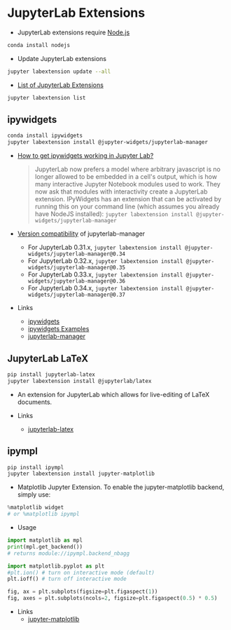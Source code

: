 # JupyterLab Extensions

  - JupyterLab extensions require [Node.js](https://nodejs.org)
```bash
conda install nodejs
```

  - Update JupyterLab extensions
```bash
jupyter labextension update --all
```

  - [List of JupyterLab Extensions](https://github.com/topics/jupyterlab-extension)
```bash
jupyter labextension list
```

## ipywidgets

```bash
conda install ipywidgets
jupyter labextension install @jupyter-widgets/jupyterlab-manager
```

  - [How to get ipywidgets working in Jupyter Lab?](https://stackoverflow.com/questions/49542417/how-to-get-ipywidgets-working-in-jupyter-lab)
    > JupyterLab now prefers a model where arbitrary javascript is no longer allowed to be embedded in a cell's output, which is how many interactive Jupyter Notebook modules used to work. They now ask that modules with interactivity create a JupyterLab extension. IPyWidgets has an extension that can be activated by running this on your command line (which assumes you already have NodeJS installed): `jupyter labextension install @jupyter-widgets/jupyterlab-manager`

  - [Version compatibility](https://github.com/jupyter-widgets/ipywidgets/blob/master/packages/jupyterlab-manager/README.md) of jupyterlab-manager

    * For JupyterLab 0.31.x, `jupyter labextension install @jupyter-widgets/jupyterlab-manager@0.34`
    * For JupyterLab 0.32.x, `jupyter labextension install @jupyter-widgets/jupyterlab-manager@0.35`
    * For JupyterLab 0.33.x, `jupyter labextension install @jupyter-widgets/jupyterlab-manager@0.36`
    * For JupyterLab 0.34.x, `jupyter labextension install @jupyter-widgets/jupyterlab-manager@0.37`

  - Links
    * [ipywidgets](https://github.com/jupyter-widgets/ipywidgets)
    * [ipywidgets Examples](https://github.com/jupyter-widgets/ipywidgets/blob/master/docs/source/examples/Index.ipynb)
    * [jupyterlab-manager](https://github.com/jupyter-widgets/ipywidgets/tree/master/packages/jupyterlab-manager)

## JupyterLab LaTeX

```bash
pip install jupyterlab-latex
jupyter labextension install @jupyterlab/latex
```

  - An extension for JupyterLab which allows for live-editing of LaTeX documents.
  
  - Links
    * [jupyterlab-latex](https://github.com/jupyterlab/jupyterlab-latex)

## ipympl

```bash
pip install ipympl
jupyter labextension install jupyter-matplotlib
```

  - Matplotlib Jupyter Extension. To enable the jupyter-matplotlib backend, simply use:
```python
%matplotlib widget
# or %matplotlib ipympl
```

  - Usage
```python
import matplotlib as mpl
print(mpl.get_backend())
# returns module://ipympl.backend_nbagg

import matplotlib.pyplot as plt
#plt.ion() # turn on interactive mode (default)
plt.ioff() # turn off interactive mode

fig, ax = plt.subplots(figsize=plt.figaspect(1))
fig, axes = plt.subplots(ncols=2, figsize=plt.figaspect(0.5) * 0.5)
```

  - Links
    * [jupyter-matplotlib](https://github.com/matplotlib/jupyter-matplotlib)
